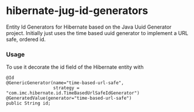 # hibernate-jug-id-generators
Entity Id Generators for Hibernate based on the Java Uuid Generator project. Initially just uses the time based uuid generator to implement a URL safe, ordered id.
### Usage
To use it decorate the id field of the Hibernate entity with
```
@Id
@GenericGenerator(name="time-based-url-safe", 
                  strategy = "com.imc.hibernate.id.TimeBasedUrlSafeIdGenerator")
@GeneratedValue(generator="time-based-url-safe")
public String id;
```